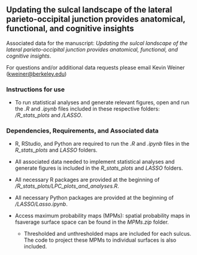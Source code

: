 ## Updating the sulcal landscape of the lateral parieto-occipital junction provides anatomical, functional, and cognitive insights

Associated data for the manuscript: *Updating the sulcal landscape of the lateral parieto-occipital junction provides anatomical, functional, and cognitive insights*.

For questions and/or additional data requests please email Kevin Weiner (kweiner@berkeley.edu)
  
### Instructions for use ### 
  - To run statistical analyses and generate relevant figures, open and run the *.R* and *.ipynb* files included in these respective folders: */R_stats_plots* and */LASSO*.
 
### Dependencies, Requirements, and Associated data ###
  - R, RStudio, and Python are required to run the *.R* and *.ipynb* files in the *R_stats_plots* and *LASSO* folders.
  
  - All associated data needed to implement statistical analyses and generate figures is included in the *R_stats_plots* and *LASSO* folders.

  - All necessary R packages are provided at the beginning of */R_stats_plots/LPC_plots_and_analyses.R*.
  
  - All necessary Python packages are provided at the beginning of */LASSO/Lasso.ipynb*.
  
  - Access maximum probability maps (MPMs): spatial probability maps in fsaverage surface space can be found in the *MPMs.zip* folder.
    - Thresholded and unthresholded maps are included for each sulcus. The code to project these MPMs to individual surfaces is also included.
